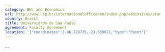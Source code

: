 ```yaml
---
category: BWL and Economics
url: http://www.usp.br/internationaloffice/en/index.php/admissions/studentexchange
country: Brasil
title: Universidade de Sao Paulo
agreement: Faculty Agreement
location: '{"coordinates":[-46.723775,-23.55907],"type":"Point"}'
---
```

...